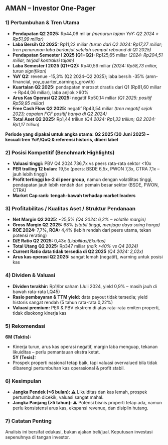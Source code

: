 ## AMAN – Investor One-Pager

### 1) Pertumbuhan & Tren Utama
- **Pendapatan Q2 2025:** Rp44,06 miliar _(menurun tajam YoY: Q2 2024 = Rp51,99 miliar)_
- **Laba Bersih Q2 2025:** Rp11,22 miliar _(turun dari Q2 2024: Rp17,27 miliar; tren penurunan laba berlanjut setelah sempat rebound di Q1 2025)_
- **Pendapatan Semester I 2025 (Q1+Q2):** Rp125,65 miliar _(2024: Rp204,51 miliar, terjadi kontraksi tajam)_
- **Laba Semester I 2025 (Q1+Q2):** Rp40,56 miliar _(2024: Rp58,73 miliar, turun signifikan)_
- **YoY Q2:** revenue -15,3% (Q2 2024–Q2 2025); laba bersih -35% (amn-financial, yoy_quarter_earnings_growth)
- **Kuartalan Q2 2025:** pendapatan merosot drastis dari Q1 (Rp81,60 miliar → Rp44,06 miliar), laba anjlok >60%
- **Arus Kas Operasi Q2 2025:** negatif Rp50,14 miliar _(Q1 2025: positif Rp59,95 miliar)_
- **Free Cash Flow Q2 2025:** negatif Rp43,54 miliar _(tren negatif sejak 2023; capaian FCF positif hanya di Q2 2024)_
- **Total Aset Q2 2025:** Rp1,44 triliun _(Q4 2024: Rp1,33 triliun; Q2 2024: Rp1,17 triliun)_

**Periode yang dipakai untuk angka utama: Q2 2025 (30 Juni 2025) – kecuali tren YoY/QoQ & referensi historis, diberi label**

### 2) Posisi Kompetitif (Benchmark Highlights)
- **Valuasi tinggi:** PBV Q4 2024 736,7x vs peers rata-rata sektor <10x
- **PER trailing 12 bulan:** 19,5x (peers: BSDE 6,5x, PWON 7,3x, CTRA 7,1x – jauh lebih tinggi)
- **Profit tertinggi ke-2 di peer group,** namun dengan volatilitas tinggi, pendapatan jauh lebih rendah dari pemain besar sektor (BSDE, PWON, CTRA)
- **Market Cap rank: tengah-bawah terhadap market leaders**

### 3) Profitabilitas / Kualitas Aset / Struktur Pendanaan
- **Net Margin Q2 2025:** ~25,5% _(Q4 2024: 6,2% – volatile margin)_
- **Gross Margin Q2 2025:** 68% _(stabil tinggi, menjaga daya saing harga)_
- **ROE 2024:** 7,7%, **ROA:** 4,4% (lebih rendah dari peers utama, tekan potensi rerating)
- **D/E Ratio Q2 2025:** 0,43x _(Liabilitas/Ekuitas)_
- **Total Utang Q2 2025:** Rp347 miliar _(naik >40% vs Q4 2024)_ 
- **Current Ratio data tidak tersedia di Q2 2025** _(Q4 2024: 2,02x)_
- **Arus kas operasi Q2 2025:** sangat lemah (negatif), warning untuk posisi kas

### 4) Dividen & Valuasi
- **Dividen terakhir:** Rp1/lbr saham (Juli 2024, yield 0,9% – masih jauh di bawah rata-rata LQ45)
- **Rasio pembayaran & TTM yield:** data payout tidak tersedia; yield historis sangat rendah (5 tahun rata-rata 0,22%)
- **Valuasi premium:** PER & PBV ekstrem di atas rata-rata emiten properti, tidak disokong kinerja kas

### 5) Rekomendasi
**6M (Taktis):**
- Kinerja turun, arus kas operasi negatif, margin laba menguap, tekanan likuiditas – perlu pemantauan ekstra ketat.  
**5Y (Tesis):**
- Prospek properti nasional tetap baik, tapi valuasi overvalued bila tidak dibarengi pertumbuhan kas operasional & profit stabil.

### 6) Kesimpulan
- **Jangka Pendek (≤6 bulan): ⚠️** Likuiditas dan kas lemah, prospek pertumbuhan dicekik, valuasi sangat mahal.
- **Jangka Panjang (>5 tahun): ⚠️** Potensi bisnis properti tetap ada, namun perlu konsistensi arus kas, ekspansi revenue, dan disiplin hutang.

### 7) Catatan Penting
Analisis ini bersifat edukasi, bukan ajakan beli/jual. Keputusan investasi sepenuhnya di tangan investor.